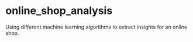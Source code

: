 # online_shop_analysis
Using different machine learning algorithms to extract insights for an online shop.
